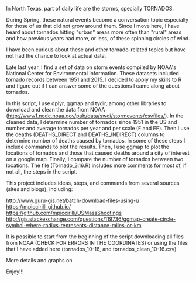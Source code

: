 In North Texas, part of daily life are the storms, specially TORNADOS.

During Spring, these natural events become a conversation topic especially for those of us that did not grow around them. Since I move here, I have heard about tornados hitting "urban" areas more often than "rural" areas and how previous years had more, or less, of these spinning circles of wind. 

I have been curious about these and other tornado-related topics but have not had the chance to look at actual data. 

Late last year, I find a set of data on storm events compiled by NOAA's National Center for Environmental Information. These datasets included tornado records between 1951 and 2015. I decided to apply my skills to R and figure out if I can answer some of the questions I came along about tornados. 

In this script, I use dplyr, ggmap and tydir, among other libraries to download and clean the data from NOAA (http://www1.ncdc.noaa.gov/pub/data/swdi/stormevents/csvfiles/). In the cleaned data, I determine number of tornados since 1951 in the US and number and average tornados per year and per scale (F and EF). Then I use the deaths (DEATHS_DIRECT and DEATHS_INDIRECT) columns to determine number of deaths caused by tornados. In some of these steps I include commands to plot the results. Then, I use ggmap to plot the locations of tornados and those that caused deaths around a city of interest on a google map.  Finally, I compare the number of tornados between two locations. The file (Tornado_3.16.R) includes more comments for most of, if not all, the steps in the script. 

This project includes ideas, steps, and commands from several sources (sites and blogs), including:

http://www.guru-gis.net/batch-download-files-using-r/ 
https://mpiccirilli.github.io/  
https://github.com/mpiccirilli/USMassShootings 
http://gis.stackexchange.com/questions/119736/ggmap-create-circle-symbol-where-radius-represents-distance-miles-or-km 

It is possible to start from the beginning of the script downloading all files from NOAA (CHECK FOR ERRORS IN THE COORDINATES) or using the files that I have added here (tornados_10-16, and tornados_clean_10-16.csv). 

More details and graphs on 

Enjoy!!!
